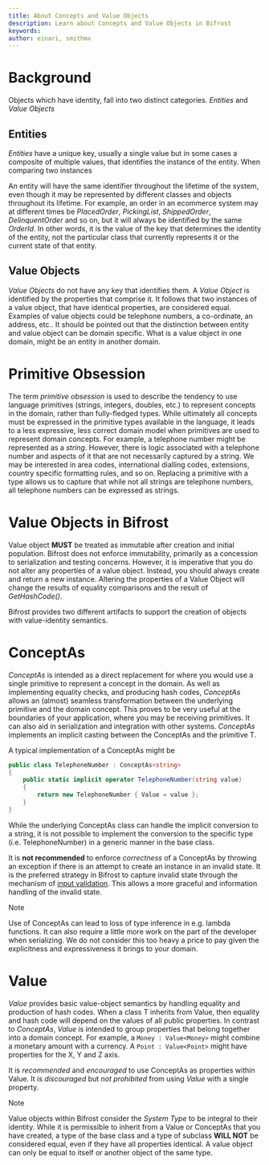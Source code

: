```yaml
---
title: About Concepts and Value Objects
description: Learn about Concepts and Value Objects in Bifrost
keywords: 
author: einari, smithmx
---
```


# Background

Objects which have identity, fall into two distinct categories.  *Entities* and *Value Objects*

## Entities

*Entities* have a unique key, usually a single value but in some cases a composite of multiple values, that 
identifies the instance of the entity.  When comparing two instances 

An entity will have the same identifier throughout the lifetime of the 
system, even though it may be represented by different classes and objects throughout its lifetime.  For example, 
an order in an ecommerce system may at different times be *PlacedOrder*, *PickingList*, *ShippedOrder*, 
*DelinquentOrder* and so on, but it will always be identified by the same *OrderId*.  In other words, it is the 
value of the key that determines the identity of the entity, not the particular class that currently represents it 
or the current state of that entity.

## Value Objects

*Value Objects* do not have any key that identifies them.  A *Value Object* is identified by the properties that
comprise it.  It follows that two instances of a value object, that have identical properties, are considered equal.
Examples of value objects could be telephone numbers, a co-ordinate, an address, etc..  It should be pointed out 
that the distinction between entity and value object can be domain specific.  What is a value object in one domain, 
might be an entity in another domain.


# Primitive Obsession

The term *primitive obsession* is used to describe the tendency to use language primitives (strings, integers, 
doubles, etc.) to represent concepts in the domain, rather than fully-fledged types.  While ultimately all concepts 
must be expressed in the primitive types available in the language, it leads to a less expressive, less correct 
domain model when primitives are used to represent domain concepts.  For example, a telephone number might be represented
as a *string*.  However, there is logic associated with a telephone number and aspects of it that are not necessarily captured
by a string.  We may be interested in area codes, international dialling codes, extensions, country specific formatting rules, and 
so on.  Replacing a primitive with a type allows us to capture that while not all strings are telephone numbers, all telephone
numbers can be expressed as strings.

# Value Objects in Bifrost

Value object **MUST** be treated as immutable after creation and initial population.  Bifrost does not enforce immutability, primarily as 
a concession to serialization and testing concerns.  However, it is imperative that you do not alter any properties of a value object.
Instead, you should always create and return a new instance.  Altering the properties of a Value Object will change the results of equality 
comparisons and the result of *GetHashCode()*.

Bifrost provides two different artifacts to support the creation of objects with value-identity semantics.

# ConceptAs<T>

*ConceptAs<T>* is intended as a direct replacement for where you would use a single primitive to represent a concept in the domain.  As well as
implementing equality checks, and producing hash codes, *ConceptAs<T>* allows an (almost) seamless transformation between the underlying primitive
and the domain concept.  This proves to be very useful at the boundaries of your application, where you may be receiving primitives.  It can also aid 
in serialization and integration with other systems. *ConceptAs<T>* implements an implicit casting between the ConceptAs<T> and the primitive T.

A typical implementation of a ConceptAs might be

```C#
public class TelephoneNumber : ConceptAs<string>
{
    public static implicit operator TelephoneNumber(string value)
    {
        return new TelephoneNumber { Value = value };
    }
}
```

While the underlying ConceptAs<T> class can handle the implicit conversion to a string, it is not possible to implement the conversion to the 
specific type (i.e. TelephoneNumber) in a generic manner in the base class.

It is **not recommended** to enforce *correctness* of a ConceptAs<T> by throwing an exception if there is an attempt to create an instance in an invalid
state.  It is the preferred strategy in Bifrost to capture invalid state through the mechanism of [input validation](./validation). This allows a more
graceful and information handling of the invalid state.

> [!Note]  
> Use of ConceptAs<T> can lead to loss of type inference in e.g. lambda functions.  It can also require a little more work on the part of the developer
> when serializing.  We do not consider this too heavy a price to pay given the explicitness and expressiveness it brings to your domain.

# Value<T>

*Value<T>* provides basic value-object semantics by handling equality and production of hash codes.  When a class T inherits from
Value<T>, then equality and hash code will depend on the values of all public properties.  In contrast to *ConceptAs<T>*, *Value<T>* is intended
to group properties that belong together into a domain concept.  For example, a `Money : Value<Money>` might combine a monetary amount with a currency.
A `Point : Value<Point>` might have properties for the X, Y and Z axis.

It is *recommended* and *encouraged* to use ConceptAs<T> as properties within Value<T>.  It is *discouraged* but *not prohibited* from using *Value<T>* 
with a single property.

> [!Note]  
> Value objects within Bifrost consider the *System Type* to be integral to their identity.  While it is permissible to inherit from a Value<T> 
> or ConceptAs<T> that you have created, a type of the base class and a type of subclass **WILL NOT** be considered equal, even if they have 
> all properties identical.  A value object can only be equal to itself or another object of the same type.



